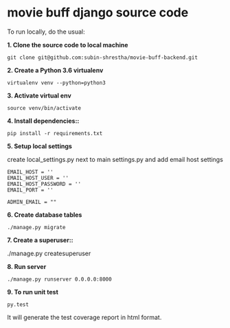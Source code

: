 movie buff django source code
=============================

To run locally, do the usual:

**1. Clone the source code to local machine**

    git clone git@github.com:subin-shrestha/movie-buff-backend.git


**2. Create a Python 3.6 virtualenv**

    virtualenv venv --python=python3

**3. Activate virtual env**

    source venv/bin/activate


**4. Install dependencies::**

    pip install -r requirements.txt

**5. Setup local settings**
    
create local_settings.py next to main settings.py and add email host settings

    EMAIL_HOST = ''
    EMAIL_HOST_USER = ''
    EMAIL_HOST_PASSWORD = ''
    EMAIL_PORT = ''

    ADMIN_EMAIL = ""

**6. Create database tables**

    ./manage.py migrate

**7. Create a superuser::**

   ./manage.py createsuperuser

**8. Run server**

    ./manage.py runserver 0.0.0.0:8000

**9. To run unit test**

    py.test

It will generate the test coverage report in html format.